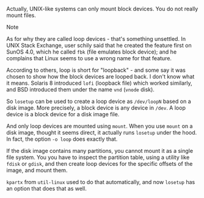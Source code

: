 Actually, UNIX-like systems can only mount block devices. You do not really mount files.

> [!NOTE]
> As for why they are called loop devices - that's something unsettled. In UNIX Stack Exchange, user schily said that he created the feature first on SunOS 4.0, which he called `fbk` (file emulates block device); and he complains that Linux seems to use a wrong name for that feature.
> 
> According to others, loop is short for "loopback" - and some say it was chosen to show how the block devices are looped back. I don't know what it means. Solaris 8 introduced `lofi` (loopback file) which worked similarly, and BSD introduced them under the name `vnd` (`vnode` disk).

So `losetup` can be used to create a loop device as `/dev/loopN` based on a disk image. More precisely, a block device is any device in `/dev`. A loop device is a block device for a disk image file.

And only loop devices are mounted using `mount`. When you use `mount` on a disk image, thought it seems direct, it actually runs `losetup` under the hood. In fact, the option `-o loop` does exactly that.

If the disk image contains many partitions, you cannot mount it as a single file system. You you have to inspect the partition table, using a utility like `fdisk` or `gdisk`, and then create loop devices for the specific offsets of the image, and mount them.

`kpartx` from `util-linux` used to do that automatically, and now `losetup` has an option that does that as well.

